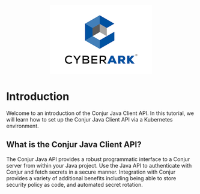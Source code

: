 <p align="center">
  <img src="assets/cyberark_logo.png">
</p>

# Introduction

Welcome to an introduction of the Conjur Java Client API. In this tutorial, we will learn how to set up the Conjur Java Client API via a Kubernetes environment.

## What is the Conjur Java Client API?
The Conjur Java API provides a robust programmatic interface to a Conjur server from within your Java project. Use the Java API to authenticate with Conjur and fetch secrets in a secure manner. Integration with Conjur provides a variety of additional benefits including being able to store security policy as code, and automated secret rotation.
